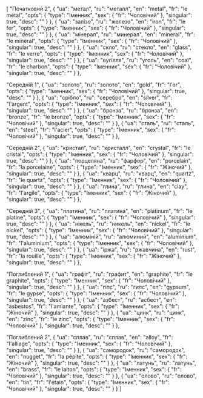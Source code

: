 [
  "Початковий 2",
  {
    "ua": "метал",
    "ru": "металл",
    "en": "metal",
    "fr": "le métal",
    "opts": {
      "type": "Іменник",
      "sex": {
        "fr": "Чоловічий"
      },
      "singular": true,
      "desc": ""
    }
  },
  {
    "ua": "залізо",
    "ru": "железо",
    "en": "iron",
    "fr": "le fer",
    "opts": {
      "type": "Іменник",
      "sex": {
        "fr": "Чоловічий"
      },
      "singular": true,
      "desc": ""
    }
  },
  {
    "ua": "мінерал",
    "ru": "минерал",
    "en": "mineral",
    "fr": "le minéral",
    "opts": {
      "type": "Іменник",
      "sex": {
        "fr": "Чоловічий"
      },
      "singular": true,
      "desc": ""
    }
  },
  {
    "ua": "скло",
    "ru": "стекло",
    "en": "glass",
    "fr": "le verre",
    "opts": {
      "type": "Іменник",
      "sex": {
        "fr": "Чоловічий"
      },
      "singular": true,
      "desc": ""
    }
  },
  {
    "ua": "вугілля",
    "ru": "уголь",
    "en": "coal",
    "fr": "le charbon",
    "opts": {
      "type": "Іменник",
      "sex": {
        "fr": "Чоловічий"
      },
      "singular": true,
      "desc": ""
    }
  },



  "Середній 1",
  {
    "ua": "золото",
    "ru": "золото",
    "en": "gold",
    "fr": "l'or",
    "opts": {
      "type": "Іменник",
      "sex": {
        "fr": "Чоловічий"
      },
      "singular": true,
      "desc": ""
    }
  },
  {
    "ua": "срібло",
    "ru": "серебро",
    "en": "silver",
    "fr": "l'argent",
    "opts": {
      "type": "Іменник",
      "sex": {
        "fr": "Чоловічий"
      },
      "singular": true,
      "desc": ""
    }
  },
  {
    "ua": "бронза",
    "ru": "бронза",
    "en": "bronze",
    "fr": "le bronze",
    "opts": {
      "type": "Іменник",
      "sex": {
        "fr": "Чоловічий"
      },
      "singular": true,
      "desc": ""
    }
  },
  {
    "ua": "сталь",
    "ru": "сталь",
    "en": "steel",
    "fr": "l'acier",
    "opts": {
      "type": "Іменник",
      "sex": {
        "fr": "Чоловічий"
      },
      "singular": true,
      "desc": ""
    }
  },



  "Середній 2",
  {
    "ua": "кристал",
    "ru": "кристалл",
    "en": "crystal",
    "fr": "le cristal",
    "opts": {
      "type": "Іменник",
      "sex": {
        "fr": "Чоловічий"
      },
      "singular": true,
      "desc": ""
    }
  },
  {
    "ua": "порцеляна",
    "ru": "фарфор",
    "en": "porcelain",
    "fr": "la porcelaine",
    "opts": {
      "type": "Іменник",
      "sex": {
        "fr": "Жіночий"
      },
      "singular": true,
      "desc": ""
    }
  },
  {
    "ua": "кварц",
    "ru": "кварц",
    "en": "quartz",
    "fr": "le quartz",
    "opts": {
      "type": "Іменник",
      "sex": {
        "fr": "Чоловічий"
      },
      "singular": true,
      "desc": ""
    }
  },
  {
    "ua": "глина",
    "ru": "глина",
    "en": "clay",
    "fr": "l'argile",
    "opts": {
      "type": "Іменник",
      "sex": {
        "fr": "Жіночий"
      },
      "singular": true,
      "desc": ""
    }
  },



  "Середній 3",
  {
    "ua": "платина",
    "ru": "платина",
    "en": "platinum",
    "fr": "le platine",
    "opts": {
      "type": "Іменник",
      "sex": {
        "fr": "Чоловічий"
      },
      "singular": true,
      "desc": ""
    }
  },
  {
    "ua": "нікель",
    "ru": "никель",
    "en": "nickel",
    "fr": "le nickel",
    "opts": {
      "type": "Іменник",
      "sex": {
        "fr": "Чоловічий"
      },
      "singular": true,
      "desc": ""
    }
  },
  {
    "ua": "алюміній",
    "ru": "алюминий",
    "en": "aluminium",
    "fr": "l'aluminium",
    "opts": {
      "type": "Іменник",
      "sex": {
        "fr": "Чоловічий"
      },
      "singular": true,
      "desc": ""
    }
  },
  {
    "ua": "іржа",
    "ru": "ржавчина",
    "en": "rust",
    "fr": "la rouille",
    "opts": {
      "type": "Іменник",
      "sex": {
        "fr": "Жіночий"
      },
      "singular": true,
      "desc": ""
    }
  },



  "Поглиблений 1",
  {
    "ua": "графіт",
    "ru": "графит",
    "en": "graphite",
    "fr": "le graphite",
    "opts": {
      "type": "Іменник",
      "sex": {
        "fr": "Чоловічий"
      },
      "singular": true,
      "desc": ""
    }
  },
  {
    "ua": "гіпс",
    "ru": "гипс",
    "en": "gypsum",
    "fr": "le gypse",
    "opts": {
      "type": "Іменник",
      "sex": {
        "fr": "Чоловічий"
      },
      "singular": true,
      "desc": ""
    }
  },
  {
    "ua": "азбест",
    "ru": "асбест",
    "en": "asbestos",
    "fr": "l'amiante",
    "opts": {
      "type": "Іменник",
      "sex": {
        "fr": "Жіночий"
      },
      "singular": true,
      "desc": ""
    }
  },
  {
    "ua": "цинк",
    "ru": "цинк",
    "en": "zinc",
    "fr": "le zinc",
    "opts": {
      "type": "Іменник",
      "sex": {
        "fr": "Чоловічий"
      },
      "singular": true,
      "desc": ""
    }
  },



  "Поглиблений 2",
  {
    "ua": "сплав",
    "ru": "сплав",
    "en": "alloy",
    "fr": "l'alliage",
    "opts": {
      "type": "Іменник",
      "sex": {
        "fr": "Чоловічий"
      },
      "singular": true,
      "desc": ""
    }
  },
  {
    "ua": "самородок",
    "ru": "самородок",
    "en": "nugget",
    "fr": "la pépite",
    "opts": {
      "type": "Іменник",
      "sex": {
        "fr": "Жіночий"
      },
      "singular": true,
      "desc": ""
    }
  },
  {
    "ua": "латунь",
    "ru": "латунь",
    "en": "brass",
    "fr": "le laiton",
    "opts": {
      "type": "Іменник",
      "sex": {
        "fr": "Чоловічий"
      },
      "singular": true,
      "desc": ""
    }
  },
  {
    "ua": "олово",
    "ru": "олово",
    "en": "tin",
    "fr": "l'étain",
    "opts": {
      "type": "Іменник",
      "sex": {
        "fr": "Чоловічий"
      },
      "singular": true,
      "desc": ""
    }
  }
]
